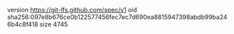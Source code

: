 version https://git-lfs.github.com/spec/v1
oid sha256:097e8b676ce0b122577456fec7ec7d690ea8815947398abdb99ba246b4c8f418
size 4745
